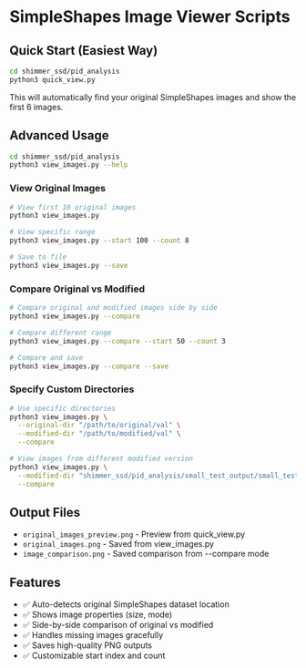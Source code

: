 # SimpleShapes Image Viewer Scripts

## Quick Start (Easiest Way)

```bash
cd shimmer_ssd/pid_analysis
python3 quick_view.py
```

This will automatically find your original SimpleShapes images and show the first 6 images.

## Advanced Usage

```bash
cd shimmer_ssd/pid_analysis
python3 view_images.py --help
```

### View Original Images
```bash
# View first 10 original images
python3 view_images.py

# View specific range
python3 view_images.py --start 100 --count 8

# Save to file
python3 view_images.py --save
```

### Compare Original vs Modified
```bash
# Compare original and modified images side by side
python3 view_images.py --compare

# Compare different range
python3 view_images.py --compare --start 50 --count 3

# Compare and save
python3 view_images.py --compare --save
```

### Specify Custom Directories
```bash
# Use specific directories
python3 view_images.py \
  --original-dir "/path/to/original/val" \
  --modified-dir "/path/to/modified/val" \
  --compare

# View images from different modified version
python3 view_images.py \
  --modified-dir "shimmer_ssd/pid_analysis/small_test_output/small_test" \
  --compare
```

## Output Files

- `original_images_preview.png` - Preview from quick_view.py
- `original_images.png` - Saved from view_images.py
- `image_comparison.png` - Saved comparison from --compare mode

## Features

- ✅ Auto-detects original SimpleShapes dataset location
- ✅ Shows image properties (size, mode)
- ✅ Side-by-side comparison of original vs modified
- ✅ Handles missing images gracefully
- ✅ Saves high-quality PNG outputs
- ✅ Customizable start index and count 